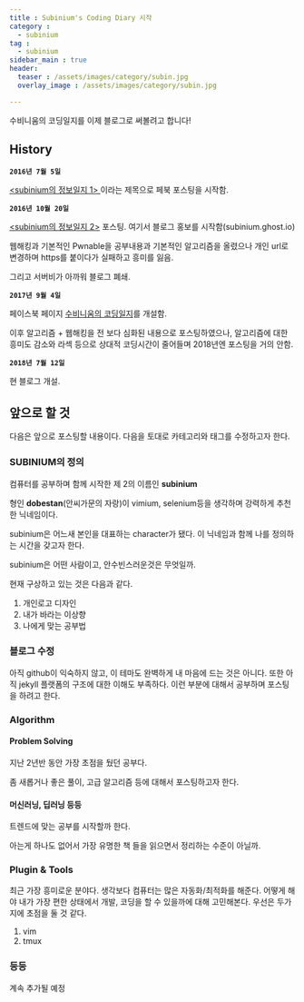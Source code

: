 ```yaml
---
title : Subinium's Coding Diary 시작
category :
  - subinium
tag :
  - subinium
sidebar_main : true
header:
  teaser : /assets/images/category/subin.jpg
  overlay_image : /assets/images/category/subin.jpg

---
```


수비니움의 코딩일지를 이제 블로그로 써볼려고 합니다!

## History

**`2016년 7월 5일`**

<a href = "https://www.facebook.com/subinium/posts/1043531025731895" ><subinium의 정보일지 1> </a>이라는 제목으로 페북 포스팅을 시작함.

**`2016년 10월 20일`**

<a href = "https://www.facebook.com/subinium/posts/1043531025731895" ><subinium의 정보일지 2></a> 포스팅. 여기서 블로그 홍보를 시작함(subinium.ghost.io)

웹해킹과 기본적인 Pwnable을 공부내용과 기본적인 알고리즘을 올렸으나 개인 url로 변경하며 https를 붙이다가 실패하고 흥미를 잃음.

그리고 서버비가 아까워 블로그 폐쇄.

**`2017년 9월 4일`**

페이스북 페이지 <a href = "https://www.facebook.com/subiniumscd/">수비니움의 코딩일지</a>를 개설함.

이후 알고리즘 + 웹해킹을 전 보다 심화된 내용으로 포스팅하였으나, 알고리즘에 대한 흥미도 감소와 라섹 등으로 상대적 코딩시간이 줄어들며 2018년엔 포스팅을 거의 안함.


**`2018년 7월 12일`**

현 블로그 개설.

## 앞으로 할 것

다음은 앞으로 포스팅할 내용이다. 다음을 토대로 카테고리와 태그를 수정하고자 한다.

### SUBINIUM의 정의

컴퓨터를 공부하며 함께 시작한 제 2의 이름인 **subinium**

형인 **dobestan**(안씨가문의 자랑)이 vimium, selenium등을 생각하며 강력하게 추천한 닉네임이다.

subinium은 어느새 본인을 대표하는 character가 됐다.
이 닉네임과 함께 나를 정의하는 시간을 갖고자 한다.

subinium은 어떤 사람이고, 안수빈스러운것은 무엇일까.

현재 구상하고 있는 것은 다음과 같다.

1. 개인로고 디자인
2. 내가 바라는 이상향
3. 나에게 맞는 공부법

### 블로그 수정

아직 github이 익숙하지 않고, 이 테마도 완벽하게 내 마음에 드는 것은 아니다.
또한 아직 jekyll 플랫폼의 구조에 대한 이해도 부족하다. 이런 부분에 대해서 공부하며 포스팅을 하려고 한다.

### Algorithm

#### Problem Solving
지난 2년반 동안 가장 초점을 뒀던 공부다.

좀 새롭거나 좋은 풀이, 고급 알고리즘 등에 대해서 포스팅하고자 한다.

#### 머신러닝, 딥러닝 등등
트렌드에 맞는 공부를 시작할까 한다.

아는게 하나도 없어서 가장 유명한 책 들을 읽으면서 정리하는 수준이 아닐까.

### Plugin & Tools

최근 가장 흥미로운 분야다. 생각보다 컴퓨터는 많은 자동화/최적화를 해준다.
어떻게 해야 내가 가장 편한 상태에서 개발, 코딩을 할 수 있을까에 대해 고민해본다.
우선은 두가지에 초점을 둘 것 같다.

1. vim
2. tmux

### 등등
계속 추가될 예정
